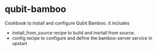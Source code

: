 # qubit-bamboo

Cookbook to install and configure Qubit Bamboo. it includes 
 * install_from_source recipe to build and insrtall from source.
 * config recipe to configure and define the bamboo-server service in upstart

